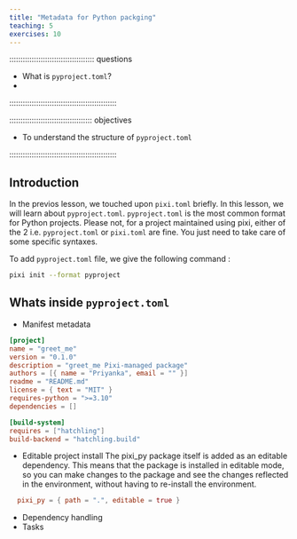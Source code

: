 ```yaml
---
title: "Metadata for Python packging"
teaching: 5
exercises: 10
---
```


:::::::::::::::::::::::::::::::::::::: questions

- What is `pyproject.toml`?
- 

::::::::::::::::::::::::::::::::::::::::::::::::

::::::::::::::::::::::::::::::::::::: objectives

- To understand the structure of `pyproject.toml`

::::::::::::::::::::::::::::::::::::::::::::::::

## Introduction

In the previos lesson, we touched upon `pixi.toml` briefly. In this lesson, we will learn about `pyproject.toml`.
`pyproject.toml` is the most common format for Python projects.
Please not, for a project maintained using pixi, either of the 2 i.e. `pyproject.toml` or `pixi.toml` are fine. You just need to take care of some specific syntaxes.

To add `pyproject.toml` file, we give the following command : 
```bash
pixi init --format pyproject
```

## Whats inside `pyproject.toml`

- Manifest metadata
```toml
[project]
name = "greet_me"
version = "0.1.0"
description = "greet_me Pixi-managed package"
authors = [{ name = "Priyanka", email = "" }]
readme = "README.md"
license = { text = "MIT" }
requires-python = ">=3.10"
dependencies = []
```
```toml
[build-system]
requires = ["hatchling"]
build-backend = "hatchling.build"
```
- Editable project install
  The pixi_py package itself is added as an editable dependency. This means that the package is installed in editable mode, so you can make changes to the package and see the changes reflected in the environment, without having to re-install the environment.
```toml
  pixi_py = { path = ".", editable = true }
```
  
- Dependency handling
- Tasks
